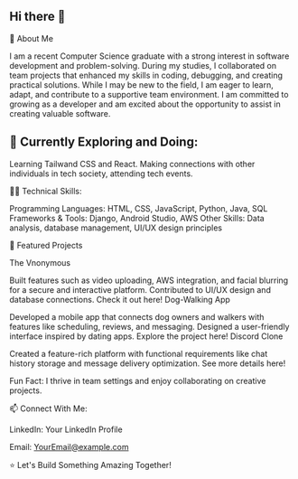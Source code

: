 ## Hi there 👋

🚀 About Me

I am a recent Computer Science graduate with a strong interest in software development and problem-solving. During my studies, I collaborated on team projects that enhanced my skills in coding, debugging, and creating practical solutions. While I may be new to the field, I am eager to learn, adapt, and contribute to a supportive team environment. I am committed to growing as a developer and am excited about the opportunity to assist in creating valuable software.

## 🌱 Currently Exploring and Doing:

Learning Tailwand CSS and React. 
Making connections with other individuals in tech society, attending tech events.

👩‍💻 Technical Skills:

Programming Languages: HTML, CSS, JavaScript, Python, Java, SQL
Frameworks & Tools: Django, Android Studio, AWS
Other Skills: Data analysis, database management, UI/UX design principles

📌 Featured Projects

The Vnonymous

Built features such as video uploading, AWS integration, and facial blurring for a secure and interactive platform.
Contributed to UI/UX design and database connections.
Check it out here!
Dog-Walking App

Developed a mobile app that connects dog owners and walkers with features like scheduling, reviews, and messaging.
Designed a user-friendly interface inspired by dating apps.
Explore the project here!
Discord Clone

Created a feature-rich platform with functional requirements like chat history storage and message delivery optimization.
See more details here!


Fun Fact: I thrive in team settings and enjoy collaborating on creative projects.

📫 Connect With Me:

LinkedIn: Your LinkedIn Profile
<!-- Portfolio: Your Portfolio Link -->
Email: YourEmail@example.com


⭐ Let's Build Something Amazing Together!
<!--
**SittHmuePaing/SittHmuePaing** is a ✨ _special_ ✨ repository because its `README.md` (this file) appears on your GitHub profile.

Here are some ideas to get you started:

- 🔭 I’m currently working on ...
- 🌱 I’m currently learning ...
- 👯 I’m looking to collaborate on ...
- 🤔 I’m looking for help with ...
- 💬 Ask me about ...
- 📫 How to reach me: ...
- 😄 Pronouns: ...
- ⚡ Fun fact: ...
-->
